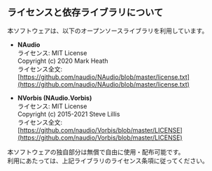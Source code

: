 ## ライセンスと依存ライブラリについて
本ソフトウェアは、以下のオープンソースライブラリを利用しています。

- **NAudio**  
  ライセンス: MIT License  
  Copyright (c) 2020 Mark Heath  
  ライセンス全文: [https://github.com/naudio/NAudio/blob/master/license.txt](https://github.com/naudio/NAudio/blob/master/license.txt)

- **NVorbis (NAudio.Vorbis)**  
  ライセンス: MIT License  
  Copyright (c) 2015-2021 Steve Lillis  
  ライセンス全文: [https://github.com/naudio/Vorbis/blob/master/LICENSE](https://github.com/naudio/Vorbis/blob/master/LICENSE)

本ソフトウェアの独自部分は無償で自由に使用・配布可能です。  
利用にあたっては、上記ライブラリのライセンス条項に従ってください。
